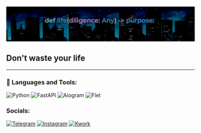 [![Header](https://github.com/Sinder7/Sinder7/blob/main/assets/header.png)](https://github.com/Sinder7/Sinder7/)

## Don't waste your life

---

### 🧰 Languages and Tools:
![Python](https://img.shields.io/badge/-Python-090909?style=for-the-badge&logo=python&logoColor=47C5FB)
![FastAPI](https://img.shields.io/badge/-FastAPI-090909?style=for-the-badge&logo=fastapi&logoColor=1fad14)
![Aiogram](https://img.shields.io/badge/-Aiogram-090909?style=for-the-badge&logo=telegram&logoColor=2c78c9)
![Flet](https://img.shields.io/badge/-Flet-090909?style=for-the-badge&logo=flet&logoColor=F88C00)

### Socials:
[![Telegram](	https://img.shields.io/badge/Telegram-2CA5E0?style=for-the-badge&logo=telegram&logoColor=black)](https://t.me/the_cybermania)
[![Instagram](https://img.shields.io/badge/-Instagram-090909?style=for-the-badge&logo=instagram&logoColor=B4068E)](https://www.instagram.com/alexeyshpavda)
[![Kwork](https://img.shields.io/badge/-Kwork-090909?style=for-the-badge&logo=kwork&logoColor=1C9DEB)](https://twitter.com/alexeyshpavda)
